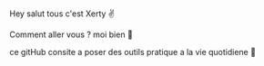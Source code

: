 Hey salut tous c'est Xerty :v:

Comment aller vous ? moi bien :punch:

ce gitHub consite a poser des outils pratique a la vie quotidiene :muscle:
